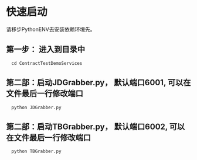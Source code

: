# 快速启动
请移步PythonENV去安装依赖环境先。

## 第一步： 进入到目录中
      cd ContractTestDemoServices

## 第二部：启动JDGrabber.py， 默认端口6001, 可以在文件最后一行修改端口
      python JDGrabber.py

## 第二部：启动TBGrabber.py， 默认端口6002, 可以在文件最后一行修改端口
      python TBGrabber.py
